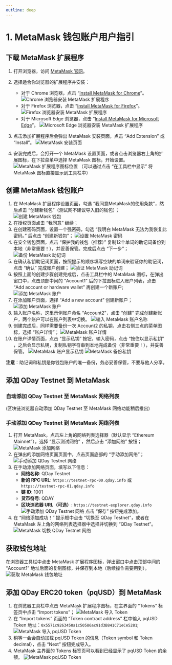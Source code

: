 ```yaml
---
outline: deep
---
```


# 1. MetaMask 钱包账户用户指引

## 下载 MetaMask 扩展程序

1. 打开浏览器，访问 [MetaMask 官网](https://metamask.io/)。

2. 选择适合你浏览器的扩展程序并安装：

   - 对于 Chrome 浏览器，点击 “[Install MetaMask for Chrome](https://chrome.google.com/webstore/detail/nkbihfbeogaeaoehlefnkodbefgpgknn)”。
   ![Chrome 浏览器安装 MetaMask 扩展程序](/qday-testnet/metamask/chrome-metamask-install.png)<br>
   - 对于 Firefox 浏览器，点击 “[Install MetaMask for Firefox](https://addons.mozilla.org/zh-CN/firefox/addon/ether-metamask/)”。
   ![Firefox 浏览器安装 MetaMask 扩展程序](/qday-testnet/metamask/firefox-metamask-install.png)<br>
   - 对于 Microsoft Edge 浏览器，点击 “[Install MetaMask for Microsoft Edge](https://microsoftedge.microsoft.com/addons/detail/metamask/ejbalbakoplchlghecdalmeeeajnimhm)”。
   ![Microsoft Edge 浏览器安装 MetaMask 扩展程序](/qday-testnet/metamask/edge-metamask-install.png)<br>
3. 点击添加扩展程序后会弹出 MetaMask 安装页面，点击 “Add Extension” 或 “Install”。
   ![MetaMask 安装页面](/qday-testnet/metamask/add-to-edge.png)
4. 安装完成后，会打开一个 MetaMask 设置页面，或者点击浏览器右上角的扩展图标，在下拉菜单中选择 MetaMask 图标，开始设置。
   ![MetaMask 扩展程序图标位置](/qday-testnet/metamask/metamask-display-icon.png)
   （可以通过点击 “在工具栏中显示” 将 MetaMask 图标直接显示到工具栏中）

## 创建 MetaMask 钱包账户

1. 在 MetaMask 扩展程序设置页面，勾选 “我同意MetaMask的使用条款”，然后点击 “创建新钱包”（测试网不建议导入旧的钱包）；
   ![创建 MetaMask 钱包](/qday-testnet/metamask/create-metamask-wallet.png)
2. 在授权页面点击 “我同意” 继续；
3. 在创建密码页面，设置一个强密码，勾选 “我明白 MetaMask 无法为我恢复此密码。” 后点击 “创建新钱包”；
   ![设置 MetaMask 密码](/qday-testnet/metamask/set-metamask-password.png)
4. 在安全钱包页面，点击 “保护我的钱包（推荐）” 复制12个单词的助记词备份到本地（非常重要！），并妥善保管。完成后点击 “下一步”；
   ![备份 MetaMask 助记词](/qday-testnet/metamask/backup-metamask-mnemonic.png)
5. 在确认私钥助记词页面，按照提示的顺序填写空缺的单词来验证你的助记词，点击 “确认” 完成账户创建；
   ![验证 MetaMask 助记词](/qday-testnet/metamask/verify-metamask-mnemonic.png)
6. 按照上面的创建步骤创建完成后，点击工具栏中的 MetaMask 图标，在弹出窗口中，点击顶部中间的 “Account1” 后的下拉图标进入账户列表，点击 “Add account or hardware wallet” 再创建一个新账户;
   ![添加 MetaMask 账户](/qday-testnet/metamask/add-metamask-account.png)
7. 在添加账户页面，选择 “Add a new account” 创建新账户；
   ![添加 MetaMask 账户](/qday-testnet/metamask/add-new-metamask-account.png)
8. 输入账户名称，这里示例账户命名 “Account2”，点击 “创建” 完成创建新账户，两个账户可以在账户列表中切换。
   ![输入 MetaMask 账户名称](/qday-testnet/metamask/input-metamask-account.png)
9. 创建完成后，同样需要备份一次 Account2 的私钥，点击右侧三点的菜单图标，选择 “账户详情”；
   ![MetaMask 账户详情](/qday-testnet/metamask/metamask-account-detail.png)
10. 在账户详情页面，点击 “显示私钥” 按钮，输入密码，点击 “按住以显示私钥” ，之后会显示私钥，复制私钥字符串到本地完成备份（非常重要！），并妥善保管。
   ![MetaMask 账户显示私钥](/qday-testnet/metamask/metamask-account-privatekey1.png)
   ![MetaMask 备份私钥](/qday-testnet/metamask/metamask-account-privatekey2.png)

**注意**：助记词和私钥是你钱包账户的唯一备份，务必妥善保管，不要与他人分享。

## 添加 QDay Testnet 到 MetaMask

### 自动添加 QDay Testnet 至 MetaMask 网络列表
(区块链浏览器自动添加 QDay Testnet 至 MetaMask 网络功能稍后推出)

### 手动添加 QDay Testnet 到 MetaMask 网络列表

1. 打开 MetaMask，点击左上角的网络列表选择器（默认显示 “Ethereum Mainnet”），选择 “显示测试网络” ，然后点击 “添加网络” 按钮；
   ![MetaMask 添加网络](/qday-testnet/metamask/add-metamask-network1.png)
2. 在弹出的添加网络页面页面中，点击页面底部的 “手动添加网络”；
   ![手动添加 QDay Testnet 网络](/qday-testnet/metamask/add-metamask-network2.png)
3. 在手动添加网络页面，填写以下信息：
   - **网络名称**: QDay Testnet
   - **新的 RPC URL**: `https://testnet-rpc-00.qday.info` 或 `https://testnet-rpc-01.qday.info`
   - **链 ID**: 1001
   - **货币符号**: QDAY
   - **区块浏览器 URL（可选）**: `https://testnet-explorer.qday.info`
   ![手动添加 QDay Testnet 网络](/qday-testnet/metamask/add-metamask-network3.png)
   点击 “保存” 按钮完成添加。
4. 在 “网络添加成功！” 提示框中点击 “切换至 QDay Testnet”，或者在 MetaMask 左上角的网络列表选择器中选择并切换到 “QDay Testnet”。
   ![MetaMask 切换 QDay Testnet 网络](/qday-testnet/metamask/switch-metamask-qday-testnet-network.png)

## 获取钱包地址

在浏览器工具栏中点击 MetaMask 扩展程序图标，弹出窗口中点击顶部中间的 “Account1” 地址后面的复制图标，并保存到本地（后续操作需要用到）。
![获取 MetaMask 钱包地址](/qday-testnet/metamask/get-metamask-address.png)

## 添加 QDay ERC20 token（pqUSD）到 MetaMask

1. 在浏览器工具栏中点击 MetaMask 扩展程序图标，在主界面的 “Tokens” 标签页中点击 “Import tokens”；
   ![MetaMask 导入 Token](/qday-testnet/metamask/import-tokens1.png)
2. 在 “Import tokens” 页面的 “Token contract address” 栏中输入 pqUSD Token 地址：`0x5571c9263450a1c50586ac91d3B841C71eCe5281`;
   ![MetaMask 导入 pqUSD Token](/qday-testnet/metamask/import-tokens2.png)
3. 稍等一会会自动加载 pqUSD Token 的信息（Token symbol 和 Token decimal），点击 “Next” 按钮完成导入。
4. MetaMask 主界面的 Tokens 标签页可以看到已经显示了 pqUSD Token 的余额。
   ![MetaMask pqUSD Token](/qday-testnet/metamask/pqusd-tokens.png)
